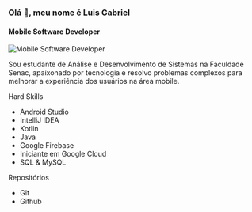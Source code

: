 ### Olá 🚀, meu nome é Luis Gabriel
#### Mobile Software Developer
![Mobile Software Developer](https://raw.githubusercontent.com/sagar-viradiya/sagar-viradiya/master/resources/banner.png)

Sou estudante de Análise e Desenvolvimento de Sistemas na Faculdade Senac, apaixonado por tecnologia e resolvo problemas complexos para melhorar a experiência dos usuários na área mobile.

Hard Skills

- Android Studio
- IntelliJ IDEA
- Kotlin
- Java
- Google Firebase
- Iniciante em Google Cloud
- SQL & MySQL

Repositórios

- Git
- Github
